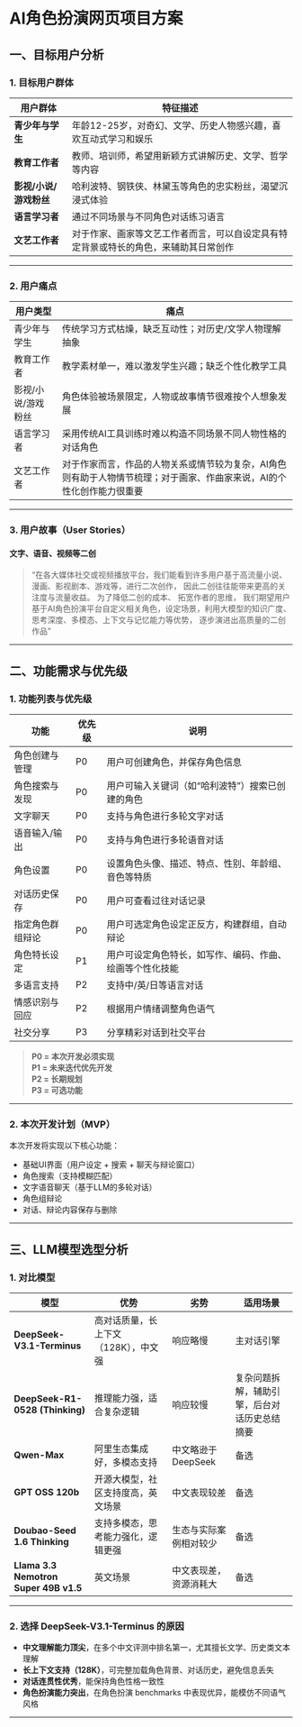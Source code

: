 # AI角色扮演网页项目方案

## 一、目标用户分析

### 1. 目标用户群体
| 用户群体 | 特征描述 |
|--------|----------|
| **青少年与学生** | 年龄12-25岁，对奇幻、文学、历史人物感兴趣，喜欢互动式学习和娱乐 |
| **教育工作者** | 教师、培训师，希望用新颖方式讲解历史、文学、哲学等内容 |
| **影视/小说/游戏粉丝** | 哈利波特、钢铁侠、林黛玉等角色的忠实粉丝，渴望沉浸式体验 |
| **语言学习者** | 通过不同场景与不同角色对话练习语言 |
| **文艺工作者** | 对于作家、画家等文艺工作者而言，可以自设定具有特定背景或特长的角色，来辅助其日常创作 |
---

### 2. 用户痛点

| 用户类型 | 痛点 |
|--------|------|
| 青少年与学生 | 传统学习方式枯燥，缺乏互动性；对历史/文学人物理解抽象 |
| 教育工作者 | 教学素材单一，难以激发学生兴趣；缺乏个性化教学工具 |
| 影视/小说/游戏粉丝 | 角色体验被场景限定，人物或故事情节很难按个人想象发展 |
| 语言学习者 | 采用传统AI工具训练时难以构造不同场景不同人物性格的对话角色 |
| 文艺工作者 | 对于作家而言，作品的人物关系或情节较为复杂，AI角色则有助于人物情节梳理；对于画家、作曲家来说，AI的个性化创作能力很重要 |
---

### 3. 用户故事（User Stories）


#### 文字、语音、视频等二创
> “在各大媒体社交或视频播放平台，我们能看到许多用户基于高流量小说、漫画、影视剧本、游戏等，进行二次创作， 因此二创往往能带来更高的关注度与流量收益。 为了降低二创的成本、 拓宽作者的思维， 我们期望用户基于AI角色扮演平台自定义相关角色，设定场景，利用大模型的知识广度、思考深度、多模态、上下文与记忆能力等优势， 逐步演进出高质量的二创作品”

---

## 二、功能需求与优先级

### 1. 功能列表与优先级

| 功能 | 优先级 | 说明 |
|------|--------|------|
|角色创建与管理 | P0 | 用户可创建角色，并保存角色信息 |
|角色搜索与发现 | P0 | 用户可输入关键词（如“哈利波特”）搜索已创建的角色 |
|文字聊天 | P0 | 支持与角色进行多轮文字对话 |
|语音输入/输出 | P0 | 支持与角色进行多轮语音对话 |
|角色设置 | P0 | 设置角色头像、描述、特点、性别、年龄组、音色等特质 |
|对话历史保存 | P0 | 用户可查看过往对话记录 |
|指定角色群组辩论 | P0 | 用户可选定角色设定正反方，构建群组，自动辩论 |
|角色特长设定 | P1 | 用户可设定角色特长，如写作、编码、作曲、绘画等个性化技能 |
|多语言支持 | P2 | 支持中/英/日等语言对话 |
|情感识别与回应 | P2 | 根据用户情绪调整角色语气 |
|社交分享 | P3 | 分享精彩对话到社交平台 |

> **P0 = 本次开发必须实现**  
> **P1 = 未来迭代优先开发**  
> **P2 = 长期规划**  
> **P3 = 可选功能**

---

### 2. 本次开发计划（MVP）

本次开发将实现以下核心功能：
- 基础UI界面（用户设定 + 搜索 + 聊天与辩论窗口）
- 角色搜索（支持模糊匹配）
- 文字语音聊天（基于LLM的多轮对话）
- 角色组辩论
- 对话、辩论内容保存与删除

---

## 三、LLM模型选型分析

### 1. 对比模型

| 模型 | 优势 | 劣势 | 适用场景 |
|------|------|------|----------|
| **DeepSeek-V3.1-Terminus** | 高对话质量，长上下文（128K），中文强 | 响应略慢 | 主对话引擎 |
| **DeepSeek-R1-0528 (Thinking)** | 推理能力强，适合复杂逻辑 | 响应较慢 | 复杂问题拆解，辅助引擎，后台对话历史总结摘要 |
| **Qwen-Max** | 阿里生态集成好，多模态支持 | 中文略逊于DeepSeek | 备选 |
| **GPT OSS 120b** | 开源大模型，社区支持度高，英文场景 | 中文表现较差 | 备选 |
| **Doubao-Seed 1.6 Thinking** | 支持多模态，思考能力强化，逻辑更强 | 生态与实际案例相对较少 | 备选 |
| **Llama 3.3 Nemotron Super 49B v1.5** | 英文场景 | 中文表现差，资源消耗大 | 备选 |

---

### 2. 选择 DeepSeek-V3.1-Terminus 的原因
- **中文理解能力顶尖**，在多个中文评测中排名第一，尤其擅长文学、历史类文本理解
- **长上下文支持（128K）**，可完整加载角色背景、对话历史，避免信息丢失
- **对话连贯性优秀**，能保持角色性格一致性
- **角色扮演能力突出**，在角色扮演 benchmarks 中表现优异，能模仿不同语气风格

---
